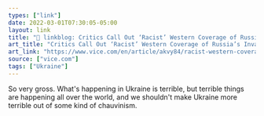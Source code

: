 ```yaml
---
types: ["link"]
date: 2022-03-01T07:30:05-05:00
layout: link
title: "🔗 linkblog: Critics Call Out ‘Racist’ Western Coverage of Russia’s Invasion of Ukraine'"
art_title: "Critics Call Out ‘Racist’ Western Coverage of Russia’s Invasion of Ukraine"
art_link: "https://www.vice.com/en/article/akvy84/racist-western-coverage-ukraine-russia"
source: ["vice.com"]
tags: ["Ukraine"]
---
```

So very gross. What's happening in Ukraine is terrible, but terrible things are happening all over the world, and we shouldn't make Ukraine more terrible out of some kind of chauvinism.
